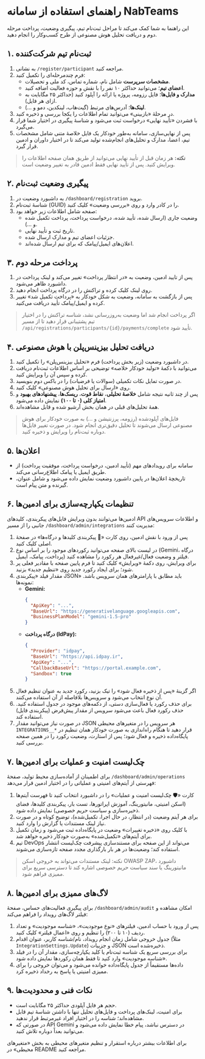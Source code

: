 # راهنمای استفاده از سامانه NabTeams

این راهنما به شما کمک می‌کند تا مراحل ثبت‌نام تیم، پیگیری وضعیت، پرداخت مرحله دوم و دریافت تحلیل هوش مصنوعی از طرح کسب‌وکار را انجام دهید.

## ۱. ثبت‌نام تیم شرکت‌کننده
1. به نشانی `/register/participant` مراجعه کنید.
2. فرم چندمرحله‌ای را تکمیل کنید:
   - **مشخصات سرپرست** شامل نام، شماره تماس، کد ملی و تحصیلات.
   - **اعضای تیم**؛ می‌توانید حداکثر ۱۰ نفر را با نقش و حوزه فعالیت اضافه کنید.
   - **مدارک و فایل‌ها**؛ فایل رزومه، پروژه یا ارائه را آپلود کنید (حداکثر ۲۵ مگابایت به ازای هر فایل).
   - **لینک‌ها**؛ آدرس‌های مرتبط (گیت‌هاب، لینکدین، دمو و ...).
3. در مرحلهٔ «بازبینی» می‌توانید تمام اطلاعات را یکجا بررسی و ذخیره کنید.
4. با فشردن «تأیید نهایی» درخواست ثبت می‌شود و شناسهٔ پیگیری در اختیار شما قرار می‌گیرد.
5. پس از نهایی‌سازی، سامانه به‌طور خودکار یک فایل خلاصهٔ متنی شامل مشخصات تیم، اعضا، مدارک و تحلیل‌های انجام‌شده تولید می‌کند تا در اختیار داوران و ادمین قرار گیرد.

> **نکته:** هر زمان قبل از تأیید نهایی می‌توانید از طریق همان صفحه اطلاعات را ویرایش کنید. پس از تأیید نهایی فقط ادمین قادر به تغییر وضعیت است.

## ۲. پیگیری وضعیت ثبت‌نام
1. به داشبورد وضعیت در `/dashboard/registration` بروید.
2. شناسهٔ ثبت‌نام (GUID) را در کادر وارد و روی «بررسی وضعیت» کلیک کنید.
3. صفحه شامل اطلاعات زیر خواهد بود:
   - وضعیت جاری (ارسال شده، تأیید شده، درخواست پرداخت، پرداخت تکمیل شده و ...).
   - تاریخ ثبت و تأیید نهایی.
   - جزئیات اعضای تیم و مدارک ارسال شده.
   - اعلان‌های ایمیل/پیامک که برای تیم ارسال شده‌اند.

## ۳. پرداخت مرحله دوم
1. پس از تایید ادمین، وضعیت به «در انتظار پرداخت» تغییر می‌کند و لینک پرداخت در داشبورد ظاهر می‌شود.
2. روی لینک کلیک کرده و تراکنش را در درگاه پرداخت انجام دهید.
3. پس از بازگشت به سامانه، وضعیت به شکل خودکار به «پرداخت تکمیل شد» تغییر کرده و ایمیل/پیامک تأیید دریافت می‌کنید.

> اگر پرداخت انجام شد اما وضعیت به‌روزرسانی نشد، شناسه تراکنش را در اختیار تیم پشتیبانی قرار دهید تا از مسیر `/api/registrations/participants/{id}/payments/complete` تأیید شود.

## ۴. دریافت تحلیل بیزینس‌پلن با هوش مصنوعی
1. در داشبورد وضعیت (زیر بخش پرداخت) فرم «تحلیل بیزینس‌پلن» را تکمیل کنید.
2. می‌توانید با دکمهٔ «تولید خودکار خلاصه» توضیحی بر اساس اطلاعات ثبت‌نام دریافت کرده و سپس آن را ویرایش کنید.
3. در صورت تمایل نکات تکمیلی (سوالات یا فرضیات) را در باکس دوم بنویسید.
4. روی «ارسال برای تحلیل هوش مصنوعی» کلیک کنید.
5. پس از چند ثانیه نتیجه شامل **خلاصهٔ تحلیلی**، **نقاط قوت**، **ریسک‌ها**، **پیشنهادهای بهبود** و **امتیاز کلی (۰ تا ۱۰۰)** نمایش داده می‌شود.
6. همهٔ تحلیل‌های قبلی در همان بخش آرشیو شده و قابل مشاهده‌اند.

> فایل‌های آپلودشده (رزومه، پرزنتیشن و ...) به صورت خودکار برای هوش مصنوعی ارسال می‌شوند تا تحلیل دقیق‌تری انجام شود. در صورت تغییر فایل‌ها دوباره ثبت‌نام را ویرایش و ذخیره کنید.

## ۵. اعلان‌ها
- سامانه برای رویدادهای مهم (تأیید ادمین، درخواست پرداخت، موفقیت پرداخت) از طریق ایمیل یا پیامک اطلاع‌رسانی می‌کند.
- تاریخچهٔ اعلان‌ها در پایین داشبورد وضعیت نمایش داده می‌شود و شامل عنوان، گیرنده و متن پیام است.

## ۶. تنظیمات یکپارچه‌سازی برای ادمین‌ها
ادمین‌ها می‌توانند بدون ویرایش فایل‌های پیکربندی، کلیدهای API و اطلاعات سرویس‌های جانبی را از مسیر `/dashboard/admin/integrations` مدیریت کنند:

1. پس از ورود با نقش ادمین، روی کارت «🔐 پیکربندی کلیدها و درگاه‌ها» در صفحهٔ اصلی کلیک کنید.
2. در لیست بالای صفحه می‌توانید رکوردهای موجود را بر اساس نوع (Gemini، درگاه پرداخت، پیامک، ایمیل) فیلتر و وضعیت فعال/غیرفعال هر رکورد را مشاهده کنید.
3. برای ویرایش، روی دکمهٔ «ویرایش» کلیک کنید تا فرم پایین صفحه با مقادیر فعلی پر شود؛ برای ایجاد رکورد جدید روی «تنظیم جدید» بزنید.
4. مقدار فیلد «پیکربندی JSON» باید مطابق با پارامترهای همان سرویس باشد. نمونه‌ها:
   - **Gemini:**
     ```json
     {
       "ApiKey": "...",
       "BaseUrl": "https://generativelanguage.googleapis.com",
       "BusinessPlanModel": "gemini-1.5-pro"
     }
     ```
   - **درگاه پرداخت (IdPay):**
     ```json
     {
       "Provider": "idpay",
       "BaseUrl": "https://api.idpay.ir",
       "ApiKey": "...",
       "CallbackBaseUrl": "https://portal.example.com",
       "Sandbox": true
     }
     ```
5. اگر گزینهٔ «پس از ذخیره فعال شود» را تیک بزنید، رکورد جدید به عنوان تنظیم فعال آن نوع انتخاب می‌شود و سرویس‌ها بلافاصله از آن استفاده می‌کنند.
6. برای حذف رکورد یا فعال‌سازی دستی، از دکمه‌های موجود در جدول استفاده کنید. حذف رکورد فعال باعث می‌شود سرویس از مقدار پیش‌فرض (پیکربندی فایل) استفاده کند.
7. در صورت نیاز می‌توانید مقدار JSON هر سرویس را در متغیرهای محیطی `INTEGRATIONS__*` قرار دهید تا هنگام راه‌اندازی به صورت خودکار همان تنظیم در پایگاه‌داده ذخیره و فعال شود؛ پس از استارت، وضعیت رکورد را در همین صفحه بررسی کنید.

## ۷. چک‌لیست امنیت و عملیات برای ادمین‌ها
برای اطمینان از آماده‌سازی محیط تولید، صفحهٔ `/dashboard/admin/operations` فهرستی از آیتم‌های امنیتی و عملیاتی را در اختیار ادمین قرار می‌دهد:

1. کارت «🛡️ چک‌لیست امنیت و عملیات» را در داشبورد انتخاب کنید تا فهرست آیتم‌ها (اسکن امنیتی، مانیتورینگ، آموزش اپراتورها، تست بار، پیکربندی کلیدها، فضای ذخیره‌سازی و سیاست حریم خصوصی) نمایش داده شود.
2. برای هر آیتم وضعیت (در انتظار، در حال اجرا، تکمیل‌شده)، توضیح کوتاه و در صورت نیاز لینک مستندات یا گزارش را وارد کنید.
3. با کلیک روی «ذخیره تغییرات» وضعیت در پایگاه‌داده ثبت می‌شود و زمان تکمیل برای آیتم‌های «تکمیل‌شده» به‌صورت خودکار ذخیره خواهد شد.
4. تیم DevOps می‌تواند از این صفحه برای مستندسازی پیشرفت چک‌لیست انتشار استفاده کند؛ وضعیت‌ها در هر بار بارگذاری مجدد صفحه تازه‌سازی می‌شوند.

> نکته: لینک مستندات می‌تواند به خروجی اسکن OWASP ZAP، داشبورد مانیتورینگ یا سند سیاست حریم خصوصی اشاره کند تا دسترسی سریع برای ممیزی فراهم شود.

## ۸. لاگ‌های ممیزی برای ادمین‌ها
برای پیگیری فعالیت‌های حساس، صفحهٔ `/dashboard/admin/audit` امکان مشاهده و فیلتر لاگ‌های رویداد را فراهم می‌کند:

1. پس از ورود با حساب ادمین، فیلترهای «نوع موجودیت»، «شناسه موجودیت» و تعداد ردیف (۱۰ تا ۲۰۰) را تنظیم و روی «اعمال فیلتر» کلیک کنید.
2. جدول خروجی شامل زمان انجام رویداد، نام/شناسه کاربر، عنوان اقدام (مثلاً `IntegrationSettings.Update`) و جزییات JSON ذخیره‌شده است.
3. برای بررسی سریع یک شناسه ثبت‌نام یا کلید یکپارچه‌سازی، مقدار آن را در فیلد «شناسه موجودیت» وارد کنید تا فقط همان رکوردها نمایش داده شود.
4. داده‌ها مستقیماً از جدول پایگاه‌داده خوانده می‌شود و می‌توان خروجی را برای ممیزی امنیتی یا پاسخ به رخداد ذخیره کرد.

## ۹. نکات فنی و محدودیت‌ها
- حجم هر فایل آپلودی حداکثر ۲۵ مگابایت است.
- برای امنیت، لینک‌های پرداخت و فایل‌های تحلیل تنها با داشتن شناسهٔ تیم قابل مشاهده‌اند؛ شناسه را در اختیار افراد غیرمرتبط قرار ندهید.
- در صورتی که API Gemini در دسترس نباشد، پیام خطا نمایش داده می‌شود و می‌توانید بعداً دوباره تلاش کنید.

برای اطلاعات بیشتر درباره استقرار و تنظیم متغیرهای محیطی به بخش «متغیرهای محیطی» در README مراجعه کنید.

